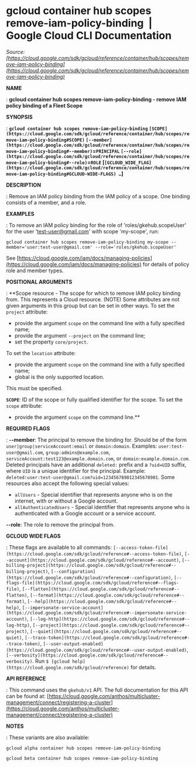 # gcloud container hub scopes remove-iam-policy-binding  |  Google Cloud CLI Documentation

*Source: [https://cloud.google.com/sdk/gcloud/reference/container/hub/scopes/remove-iam-policy-binding](https://cloud.google.com/sdk/gcloud/reference/container/hub/scopes/remove-iam-policy-binding)*

**NAME**

: **gcloud container hub scopes remove-iam-policy-binding - remove IAM policy binding of a Fleet Scope**

**SYNOPSIS**

: **`gcloud container hub scopes remove-iam-policy-binding` `[SCOPE](https://cloud.google.com/sdk/gcloud/reference/container/hub/scopes/remove-iam-policy-binding#SCOPE)` `[--member](https://cloud.google.com/sdk/gcloud/reference/container/hub/scopes/remove-iam-policy-binding#--member)`=`PRINCIPAL` `[--role](https://cloud.google.com/sdk/gcloud/reference/container/hub/scopes/remove-iam-policy-binding#--role)`=`ROLE` [`[GCLOUD_WIDE_FLAG](https://cloud.google.com/sdk/gcloud/reference/container/hub/scopes/remove-iam-policy-binding#GCLOUD-WIDE-FLAGS) …`]**

**DESCRIPTION**

: Remove an IAM policy binding from the IAM policy of a scope. One binding
consists of a member, and a role.

**EXAMPLES**

: To remove an IAM policy binding for the role of 'roles/gkehub.scopeUser' for the
user 'test-user@gmail.com' with scope 'my-scope', run:

```
gcloud container hub scopes remove-iam-policy-binding my-scope --member='user:test-user@gmail.com' --role='roles/gkehub.scopeUser'
```

See [https://cloud.google.com/iam/docs/managing-policies](https://cloud.google.com/iam/docs/managing-policies)
for details of policy role and member types.

**POSITIONAL ARGUMENTS**

: **Scope resource - The scope for which to remove IAM policy binding from. This
represents a Cloud resource. (NOTE) Some attributes are not given arguments in
this group but can be set in other ways.
To set the `project` attribute:

- provide the argument `scope` on the command line with a fully
specified name;
- provide the argument `--project` on the command line;
- set the property `core/project`.

To set the `location` attribute:

- provide the argument `scope` on the command line with a fully
specified name;
- global is the only supported location.

This must be specified.

**`SCOPE`**:
ID of the scope or fully qualified identifier for the scope.
To set the `scope` attribute:

- provide the argument `scope` on the command line.**

**REQUIRED FLAGS**

: **--member**:
The principal to remove the binding for. Should be of the form
`user|group|serviceAccount:email` or `domain:domain`.
Examples: `user:test-user@gmail.com`,
`group:admins@example.com`,
`serviceAccount:test123@example.domain.com`, or
`domain:example.domain.com`.
Deleted principals have an additional `deleted:` prefix and a
`?uid=UID` suffix, where ``UID`` is
a unique identifier for the principal. Example:
`deleted:user:test-user@gmail.com?uid=123456789012345678901`.
Some resources also accept the following special values:

- `allUsers` - Special identifier that represents anyone who is on the
internet, with or without a Google account.
- `allAuthenticatedUsers` - Special identifier that represents anyone
who is authenticated with a Google account or a service account.

**--role**:
The role to remove the principal from.

**GCLOUD WIDE FLAGS**

: These flags are available to all commands: `[--access-token-file](https://cloud.google.com/sdk/gcloud/reference#--access-token-file)`,
`[--account](https://cloud.google.com/sdk/gcloud/reference#--account)`, `[--billing-project](https://cloud.google.com/sdk/gcloud/reference#--billing-project)`,
`[--configuration](https://cloud.google.com/sdk/gcloud/reference#--configuration)`,
`[--flags-file](https://cloud.google.com/sdk/gcloud/reference#--flags-file)`,
`[--flatten](https://cloud.google.com/sdk/gcloud/reference#--flatten)`, `[--format](https://cloud.google.com/sdk/gcloud/reference#--format)`, `[--help](https://cloud.google.com/sdk/gcloud/reference#--help)`, `[--impersonate-service-account](https://cloud.google.com/sdk/gcloud/reference#--impersonate-service-account)`,
`[--log-http](https://cloud.google.com/sdk/gcloud/reference#--log-http)`,
`[--project](https://cloud.google.com/sdk/gcloud/reference#--project)`, `[--quiet](https://cloud.google.com/sdk/gcloud/reference#--quiet)`, `[--trace-token](https://cloud.google.com/sdk/gcloud/reference#--trace-token)`, `[--user-output-enabled](https://cloud.google.com/sdk/gcloud/reference#--user-output-enabled)`,
`[--verbosity](https://cloud.google.com/sdk/gcloud/reference#--verbosity)`.
Run `$ [gcloud help](https://cloud.google.com/sdk/gcloud/reference)` for details.

**API REFERENCE**

: This command uses the `gkehub/v1` API. The full documentation for
this API can be found at: [https://cloud.google.com/anthos/multicluster-management/connect/registering-a-cluster](https://cloud.google.com/anthos/multicluster-management/connect/registering-a-cluster)

**NOTES**

: These variants are also available:

```
gcloud alpha container hub scopes remove-iam-policy-binding
```

```
gcloud beta container hub scopes remove-iam-policy-binding
```